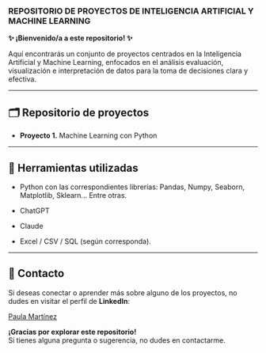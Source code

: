### **REPOSITORIO DE PROYECTOS DE INTELIGENCIA ARTIFICIAL Y MACHINE LEARNING** ###

**✨ ¡Bienvenido/a a este repositorio! ✨**

Aquí encontrarás un conjunto de proyectos centrados en la Inteligencia Artificial y Machine Learning, enfocados en el análisis evaluación, visualización e interpretación de datos para la toma de decisiones clara y efectiva.

---

## 🗂️ Repositorio de proyectos

- **Proyecto 1.** Machine Learning con Python

---

## 🧰 Herramientas utilizadas

- Python con las correspondientes librerías: Pandas, Numpy, Seaborn, Matplotlib, Sklearn... Entre otras.

- ChatGPT

- Claude

- Excel / CSV / SQL (según corresponda).

---

## 📱 **Contacto**

Si deseas conectar o aprender más sobre alguno de los proyectos, no dudes en visitar el perfil de **LinkedIn**: 

[Paula Martínez](https://www.linkedin.com/in/paulamartinezcantero/)  


**¡Gracias por explorar este repositorio!**  
Si tienes alguna pregunta o sugerencia, no dudes en contactarme.
